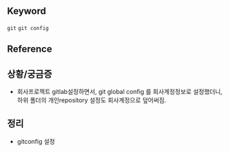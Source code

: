 ## Keyword
`git` `git config`

## Reference


## 상황/궁금증
- 회사프로젝트 gitlab설정하면서, git global config 를 회사계정정보로 설정했더니, 하위 폴더의 개인repository 설정도 회사계정으로 덮어써짐.

## 정리
- gitconfig 설정

